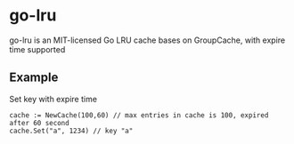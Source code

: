 # go-lru 

go-lru is an MIT-licensed Go LRU cache bases on GroupCache, with expire time supported

## Example

Set key with expire time

```
cache := NewCache(100,60) // max entries in cache is 100, expired after 60 second
cache.Set("a", 1234) // key "a" 
```
